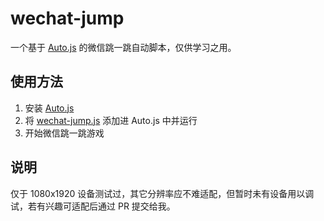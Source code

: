 # wechat-jump

一个基于 [Auto.js](https://github.com/hyb1996/Auto.js) 的微信跳一跳自动脚本，仅供学习之用。

## 使用方法

1. 安装 [Auto.js](https://github.com/hyb1996/Auto.js/releases)
2. 将 [wechat-jump.js](https://raw.githubusercontent.com/Lanfei/wechat-jump/master/wechat-jump.js) 添加进 Auto.js 中并运行
3. 开始微信跳一跳游戏

## 说明

仅于 1080x1920 设备测试过，其它分辨率应不难适配，但暂时未有设备用以调试，若有兴趣可适配后通过 PR 提交给我。
